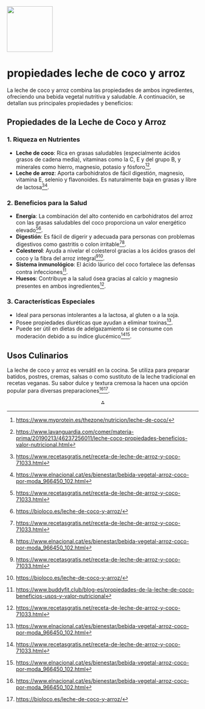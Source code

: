 <img src="https://r2cdn.perplexity.ai/pplx-full-logo-primary-dark%402x.png" class="logo" width="120"/>

# propiedades leche de coco y arroz

La leche de coco y arroz combina las propiedades de ambos ingredientes, ofreciendo una bebida vegetal nutritiva y saludable. A continuación, se detallan sus principales propiedades y beneficios:

## Propiedades de la Leche de Coco y Arroz

### 1. **Riqueza en Nutrientes**

- **Leche de coco**: Rica en grasas saludables (especialmente ácidos grasos de cadena media), vitaminas como la C, E y del grupo B, y minerales como hierro, magnesio, potasio y fósforo[^1][^3].
- **Leche de arroz**: Aporta carbohidratos de fácil digestión, magnesio, vitamina E, selenio y flavonoides. Es naturalmente baja en grasas y libre de lactosa[^2][^4].


### 2. **Beneficios para la Salud**

- **Energía**: La combinación del alto contenido en carbohidratos del arroz con las grasas saludables del coco proporciona un valor energético elevado[^2][^6].
- **Digestión**: Es fácil de digerir y adecuada para personas con problemas digestivos como gastritis o colon irritable[^2][^4].
- **Colesterol**: Ayuda a nivelar el colesterol gracias a los ácidos grasos del coco y la fibra del arroz integral[^2][^6].
- **Sistema inmunológico**: El ácido láurico del coco fortalece las defensas contra infecciones[^5].
- **Huesos**: Contribuye a la salud ósea gracias al calcio y magnesio presentes en ambos ingredientes[^2].


### 3. **Características Especiales**

- Ideal para personas intolerantes a la lactosa, al gluten o a la soja.
- Posee propiedades diuréticas que ayudan a eliminar toxinas[^4].
- Puede ser útil en dietas de adelgazamiento si se consume con moderación debido a su índice glucémico[^2][^4].


## Usos Culinarios

La leche de coco y arroz es versátil en la cocina. Se utiliza para preparar batidos, postres, cremas, salsas o como sustituto de la leche tradicional en recetas veganas. Su sabor dulce y textura cremosa la hacen una opción popular para diversas preparaciones[^4][^6].

<div style="text-align: center">⁂</div>

[^1]: https://www.myprotein.es/thezone/nutricion/leche-de-coco/

[^2]: https://www.recetasgratis.net/receta-de-leche-de-arroz-y-coco-71033.html

[^3]: https://www.lavanguardia.com/comer/materia-prima/20190213/46237256011/leche-coco-propiedades-beneficios-valor-nutricional.html

[^4]: https://www.elnacional.cat/es/bienestar/bebida-vegetal-arroz-coco-por-moda_966450_102.html

[^5]: https://www.buddyfit.club/blog-es/propiedades-de-la-leche-de-coco-beneficios-usos-y-valor-nutricional

[^6]: https://bioloco.es/leche-de-coco-y-arroz/

[^7]: https://www.bbc.com/mundo/noticias/2014/12/141202_bondades_leche_coco_finde_dv

[^8]: https://harineraelmolino.com/diferencias-y-propiedades-de-la-leche-de-avena-leche-de-almendra-leche-de-soja-leche-de-arroz-y-leche-de-coco/

